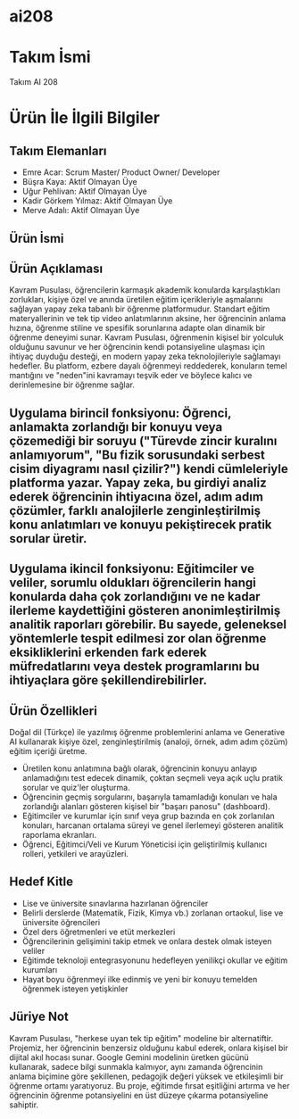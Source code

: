 # ai208
# **Takım İsmi**

Takım AI 208

# Ürün İle İlgili Bilgiler

## Takım Elemanları
- Emre Acar: Scrum Master/ Product Owner/ Developer
- Büşra Kaya: Aktif Olmayan Üye
- Uğur Pehlivan: Aktif Olmayan Üye
- Kadir Görkem Yılmaz: Aktif Olmayan Üye
- Merve Adalı: Aktif Olmayan Üye

## Ürün İsmi
## Ürün Açıklaması
Kavram Pusulası, öğrencilerin karmaşık akademik konularda karşılaştıkları zorlukları, kişiye özel ve anında üretilen eğitim içerikleriyle aşmalarını sağlayan yapay zeka tabanlı bir öğrenme platformudur. Standart eğitim materyallerinin ve tek tip video anlatımlarının aksine, her öğrencinin anlama hızına, öğrenme stiline ve spesifik sorunlarına adapte olan dinamik bir öğrenme deneyimi sunar. Kavram Pusulası, öğrenmenin kişisel bir yolculuk olduğunu savunur ve her öğrencinin kendi potansiyeline ulaşması için ihtiyaç duyduğu desteği, en modern yapay zeka teknolojileriyle sağlamayı hedefler. Bu platform, ezbere dayalı öğrenmeyi reddederek, konuların temel mantığını ve "neden"ini kavramayı teşvik eder ve böylece kalıcı ve derinlemesine bir öğrenme sağlar.

## Uygulama birincil fonksiyonu: Öğrenci, anlamakta zorlandığı bir konuyu veya çözemediği bir soruyu ("Türevde zincir kuralını anlamıyorum", "Bu fizik sorusundaki serbest cisim diyagramı nasıl çizilir?") kendi cümleleriyle platforma yazar. Yapay zeka, bu girdiyi analiz ederek öğrencinin ihtiyacına özel, adım adım çözümler, farklı analojilerle zenginleştirilmiş konu anlatımları ve konuyu pekiştirecek pratik sorular üretir.

## Uygulama ikincil fonksiyonu: Eğitimciler ve veliler, sorumlu oldukları öğrencilerin hangi konularda daha çok zorlandığını ve ne kadar ilerleme kaydettiğini gösteren anonimleştirilmiş analitik raporları görebilir. Bu sayede, geleneksel yöntemlerle tespit edilmesi zor olan öğrenme eksikliklerini erkenden fark ederek müfredatlarını veya destek programlarını bu ihtiyaçlara göre şekillendirebilirler.

## Ürün Özellikleri
Doğal dil (Türkçe) ile yazılmış öğrenme problemlerini anlama ve Generative AI kullanarak kişiye özel, zenginleştirilmiş (analoji, örnek, adım adım çözüm) eğitim içeriği üretme.
- Üretilen konu anlatımına bağlı olarak, öğrencinin konuyu anlayıp anlamadığını test edecek dinamik, çoktan seçmeli veya açık uçlu pratik sorular ve quiz'ler oluşturma.
- Öğrencinin geçmiş sorgularını, başarıyla tamamladığı konuları ve hala zorlandığı alanları gösteren kişisel bir "başarı panosu" (dashboard).
- Eğitimciler ve kurumlar için sınıf veya grup bazında en çok zorlanılan konuları, harcanan ortalama süreyi ve genel ilerlemeyi gösteren analitik raporlama ekranları.
- Öğrenci, Eğitimci/Veli ve Kurum Yöneticisi için geliştirilmiş kullanıcı rolleri, yetkileri ve arayüzleri.

## Hedef Kitle
- Lise ve üniversite sınavlarına hazırlanan öğrenciler
- Belirli derslerde (Matematik, Fizik, Kimya vb.) zorlanan ortaokul, lise ve üniversite öğrencileri
- Özel ders öğretmenleri ve etüt merkezleri
- Öğrencilerinin gelişimini takip etmek ve onlara destek olmak isteyen veliler
- Eğitimde teknoloji entegrasyonunu hedefleyen yenilikçi okullar ve eğitim kurumları
- Hayat boyu öğrenmeyi ilke edinmiş ve yeni bir konuyu temelden öğrenmek isteyen yetişkinler

## Jüriye Not
Kavram Pusulası, "herkese uyan tek tip eğitim" modeline bir alternatiftir. Projemiz, her öğrencinin benzersiz olduğunu kabul ederek, onlara kişisel bir dijital akıl hocası sunar. Google Gemini modelinin üretken gücünü kullanarak, sadece bilgi sunmakla kalmıyor, aynı zamanda öğrencinin anlama biçimine göre şekillenen, pedagojik değeri yüksek ve etkileşimli bir öğrenme ortamı yaratıyoruz. Bu proje, eğitimde fırsat eşitliğini artırma ve her öğrencinin öğrenme potansiyelini en üst düzeye çıkarma potansiyeline sahiptir.
